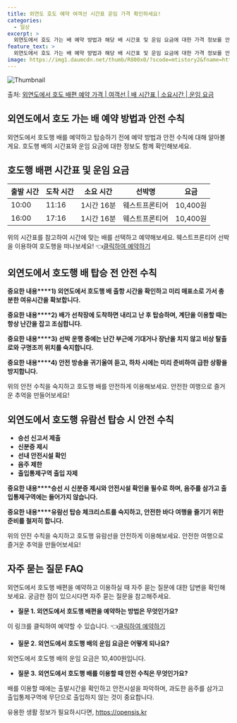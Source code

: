 ```yaml
---
title: 외연도 호도 예약 여객선 시간표 운임 가격 확인하세요!
categories:
  - 일상
excerpt: >
  외연도에서 호도 가는 배 예약 방법과 해당 배 시간표 및 운임 요금에 대한 가격 정보를 안내 드리겠습니다. 안전하고 재밋는 호도행 여행을 위해 아래 정보 참고하시기 바랍니다. 호도행 배편 예약하기 👈 클릭외연도에서 호도행 배 시간표출발 시간도착 시간소요 시간선박명요금10:0011:161시간 16분웨스트프론티어10,400원16:0017:161시간 16분웨스트프론티어10,400원호도행 배편 예약하기 👈 클릭외연도에서 호도행 여객선 탑승 시 이용수칙외연도에서 호도행 배를 타기 전에 유의해야 할 안전 수칙들에 대해 알아보겠습니다. 중요한 내용 1) 외연도에서 호도행 배 출항 시간을 확인하고 미리 매표소로 가서 충분한 여유시간을 확보합니다. 중요한 내용 2) 배가 선착장에 도착하면 내리고 난 후 탑승하며, 계단을..
feature_text: >
  외연도에서 호도 가는 배 예약 방법과 해당 배 시간표 및 운임 요금에 대한 가격 정보를 안내 드리겠습니다. 안전하고 재밋는 호도행 여행을 위해 아래 정보 참고하시기 바랍니다. 호도행 배편 예약하기 👈 클릭외연도에서 호도행 배 시간표출발 시간도착 시간소요 시간선박명요금10:0011:161시간 16분웨스트프론티어10,400원16:0017:161시간 16분웨스트프론티어10,400원호도행 배편 예약하기 👈 클릭외연도에서 호도행 여객선 탑승 시 이용수칙외연도에서 호도행 배를 타기 전에 유의해야 할 안전 수칙들에 대해 알아보겠습니다. 중요한 내용 1) 외연도에서 호도행 배 출항 시간을 확인하고 미리 매표소로 가서 충분한 여유시간을 확보합니다. 중요한 내용 2) 배가 선착장에 도착하면 내리고 난 후 탑승하며, 계단을..
image: https://img1.daumcdn.net/thumb/R800x0/?scode=mtistory2&fname=https%3A%2F%2Fblog.kakaocdn.net%2Fdn%2FvwmWC%2FbtsHCuSvtjQ%2FXfgIa3gnslVXrdG8sKaS0K%2Fimg.webp
---
```


![Thumbnail](https://img1.daumcdn.net/thumb/R800x0/?scode=mtistory2&fname=https%3A%2F%2Fblog.kakaocdn.net%2Fdn%2FvwmWC%2FbtsHCuSvtjQ%2FXfgIa3gnslVXrdG8sKaS0K%2Fimg.webp)

<p>출처: <a href="https://opensis.kr/entry/%EC%99%B8%EC%97%B0%EB%8F%84%EC%97%90%EC%84%9C-%ED%98%B8%EB%8F%84-%EB%B0%B0%ED%8E%B8-%EC%98%88%EC%95%BD-%EA%B0%80%EA%B2%A9-%EC%97%AC%EA%B0%9D%EC%84%A0-%EB%B0%B0-%EC%8B%9C%EA%B0%84%ED%91%9C-%EC%86%8C%EC%9A%94%EC%8B%9C%EA%B0%84-%EC%9A%B4%EC%9E%84-%EC%9A%94%EA%B8%88" rel="dofollow">외연도에서 호도 배편 예약 가격 | 여객선 | 배 시간표 | 소요시간 | 운임 요금</a> </p>

## 외연도에서 호도 가는 배 예약 방법과 안전 수칙

외연도에서 호도행 배를 예약하고 탑승하기 전에 예약 방법과 안전 수칙에 대해 알아볼게요. 호도행 배의 시간표와 운임 요금에 대한 정보도 함께
확인해보세요.

## **호도행 배편 시간표 및 운임 요금**

**출발 시간** | **도착 시간** | **소요 시간** | **선박명** | **요금**  
---|---|---|---|---  
10:00 | 11:16 | 1시간 16분 | 웨스트프론티어 | 10,400원  
16:00 | 17:16 | 1시간 16분 | 웨스트프론티어 | 10,400원  
  
위의 시간표를 참고하여 시간에 맞는 배를 선택하고 예약해보세요. 웨스트프론티어 선박을 이용하여 호도행을 떠나보세요! 👈[클릭하여
예약하기](https://www.example.com/)

## **외연도에서 호도행 배 탑승 전 안전 수칙**

**중요한 내용****1) 외연도에서 호도행 배 출항 시간을 확인하고 미리 매표소로 가서 충분한 여유시간을 확보합니다.**

**중요한 내용****2) 배가 선착장에 도착하면 내리고 난 후 탑승하며, 계단을 이용할 때는 항상 난간을 잡고 조심합니다.**

**중요한 내용****3) 선박 운행 중에는 난간 부근에 기대거나 장난을 치지 않고 비상 탈출로와 구명조끼 위치를 숙지합니다.**

**중요한 내용****4) 안전 방송을 귀기울여 듣고, 하차 시에는 미리 준비하여 급한 상황을 방지합니다.**

위의 안전 수칙을 숙지하고 호도행 배를 안전하게 이용해보세요. 안전한 여행으로 즐거운 추억을 만들어보세요!

## **외연도에서 호도행 유람선 탑승 시 안전 수칙**

  * **승선 신고서 제출**
  * **신분증 제시**
  * **선내 안전시설 확인**
  * **음주 제한**
  * **출입통제구역 출입 자제**

**중요한 내용****승선 시 신분증 제시와 안전시설 확인을 필수로 하며, 음주를 삼가고 출입통제구역에는 들어가지 않습니다.**

**중요한 내용****유람선 탑승 체크리스트를 숙지하고, 안전한 바다 여행을 즐기기 위한 준비를 철저히 합니다.**

위의 안전 수칙을 숙지하고 호도행 유람선을 안전하게 이용해보세요. 안전한 여행으로 즐거운 추억을 만들어보세요!

## **자주 묻는 질문 FAQ**

외연도에서 호도행 배편을 예약하고 이용하실 때 자주 묻는 질문에 대한 답변을 확인해보세요. 궁금한 점이 있으시다면 자주 묻는 질문을
참고해주세요.

  * **질문 1. 외연도에서 호도행 배편을 예약하는 방법은 무엇인가요?**

이 링크를 클릭하여 예약할 수 있습니다. 👈[클릭하여 예약하기](https://www.example.com/)

  * **질문 2. 외연도에서 호도행 배의 운임 요금은 어떻게 되나요?**

외연도에서 호도행 배의 운임 요금은 10,400원입니다.

  * **질문 3. 외연도에서 호도행 배를 이용할 때 안전 수칙은 무엇인가요?**

배를 이용할 때에는 출발시간을 확인하고 안전시설을 파악하며, 과도한 음주를 삼가고 출입통제구역에 무단으로 출입하지 않는 것이 중요합니다.



 

유용한 생활 정보가 필요하시다면, <a href="https://opensis.kr" rel="dofollow">https://opensis.kr</a>


